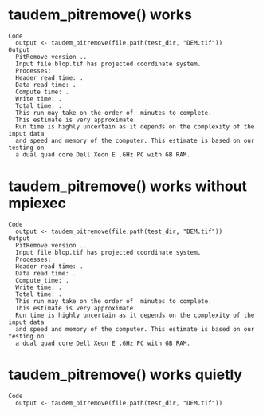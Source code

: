 # taudem_pitremove() works

    Code
      output <- taudem_pitremove(file.path(test_dir, "DEM.tif"))
    Output
      PitRemove version ..
      Input file blop.tif has projected coordinate system.
      Processes: 
      Header read time: .
      Data read time: .
      Compute time: .
      Write time: .
      Total time: .
      This run may take on the order of  minutes to complete.
      This estimate is very approximate. 
      Run time is highly uncertain as it depends on the complexity of the input data 
      and speed and memory of the computer. This estimate is based on our testing on 
      a dual quad core Dell Xeon E .GHz PC with GB RAM.

# taudem_pitremove() works without mpiexec

    Code
      output <- taudem_pitremove(file.path(test_dir, "DEM.tif"))
    Output
      PitRemove version ..
      Input file blop.tif has projected coordinate system.
      Processes: 
      Header read time: .
      Data read time: .
      Compute time: .
      Write time: .
      Total time: .
      This run may take on the order of  minutes to complete.
      This estimate is very approximate. 
      Run time is highly uncertain as it depends on the complexity of the input data 
      and speed and memory of the computer. This estimate is based on our testing on 
      a dual quad core Dell Xeon E .GHz PC with GB RAM.

# taudem_pitremove() works quietly

    Code
      output <- taudem_pitremove(file.path(test_dir, "DEM.tif"))

